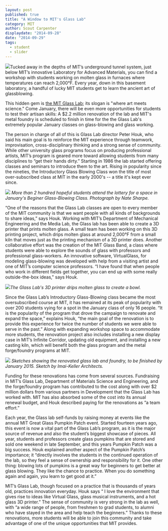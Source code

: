 ```yaml
---
layout: post
published: true
title: "A Window to MIT's Glass Lab"
category: MIT
author: Scout Carpenter
displaydate: "2014-09-28"
date: "2014-09-29"
tags: 
  - student
  - slider
---
```


![](http://sethmnookin.com/wp-content/uploads/2014/10/scout-glass-lab-1.png)Tucked away in the depths of MIT’s underground tunnel system, just below MIT’s innovative Laboratory for Advanced Materials, you can find a workshop with students working on molten glass in furnaces where temperatures can reach 2,000°F. Every year, down in this basement laboratory, a handful of lucky MIT students get to learn the ancient art of glassblowing. 

This hidden gem is [the MIT Glass Lab](http://video.mit.edu/watch/mit-glass-lab-where-art-meets-science-24645/ "MIT Glass Lab Video"); its slogan is "where art meets science." Come January, there will be even more opportunities for students to test their artisan skills: A $2.2 million renovation of the lab and MIT's metal foundry is scheduled to finish in time for the the Glass Lab's extremely popular January classes on glass-blowing and glass working. 

The person in charge of all of this is Glass Lab director Peter Houk, who said his main goal is to reinforce the MIT experience through teamwork, improvisation, cross-disciplinary thinking and a strong sense of community. While other university glass programs focus on producing professional artists, MIT’s program is geared more toward allowing students from many disciplines to “get their hands dirty.” Starting in 1986 the lab started offering classes and seminars to introduce them to the art. Rising in popularity since the nineties, the Introductory Glass Blowing Class won the title of most over-subscribed class at MIT in the early 2000's -- a title it's kept ever since.

![](http://glasslab.scripts.mit.edu/wp-content/uploads/2013/08/lottery.jpg)
_More than 2 hundred hopeful students attend the lottery for a space in January's Beginer Glass-Blowing Class. Photograph by Nate Sharpe._

“One of the reasons that the Glass Lab classes are open to every member of the MIT community is that we want people with all kinds of backgrounds to share ideas,” says Houk. Working with MIT’s Department of Mechanical Engineering and the Media Lab, the Glass lab has been able to create a 3D printer that prints molten glass. A small team has been working on this 3D printing project, which drips molten glass at around 2,000°F from a small kiln that moves just as the printing mechanism of a 3D printer does. Another collaborative effort was the creation of the MIT Glass Band, a class where students were able to explore the sounds of glass with professors and professional glass-workers.  An innovative software, VirtualGlass, for modeling glass-blowing was developed with help from a visiting artist and one of MIT’s computer science professors. “I have found that when people who work in different fields get together, you can end up with some really outside-the-box ideas," says Houk.

![](http://sethmnookin.com/wp-content/uploads/2014/10/scout-glass-lab-2.jpg)_The Glass Lab's 3D printer drips molten glass to create a bowl._

Since the Glass Lab’s Introductory Glass-Blowing class became the most oversubscribed course at MIT, it has remained at its peak of popularity with over 200 students vying for a spot in the January class of only 16 people. “It is the popularity of the program that drove the campaign to renovate and expand the space,” explains Houk, “the main goal of the renovation is to provide this experience for twice the number of students we were able to serve in the past.” Along with expanding workshop space to accommodate more students, the renovation project also includes installing a new display case in MIT’s Infinite Corridor, updating old equipment, and installing a new casting kiln, which will benefit both the glass program and the metal forge/foundry programs at MIT. 

![](http://glasslab.scripts.mit.edu/wp-content/uploads/2013/08/renovation1.jpg)
_Sketches showing the renovated glass lab and foundry, to be finished by January 2015. Sketch by Imai-Keller Architects._

Funding for these renovations has come from several sources. Fundraising in MIT’s Glass Lab, Department of Materials Science and Engineering, and the forge/foundry program has contributed to the cost along with over $2 million dollars from various partners in Development that the Glass Lab has worked with. MIT has also absorbed some of the cost into its annual renewal budget, and Houk described paying for the renovations as “a team effort.”

Each year, the Glass lab self-funds by raising money at events like the annual MIT Great Glass Pumpkin Patch event. Started fourteen years ago, this event is now a vital part of the Glass Lab’s program, as it is the major source of revenue and also the student’s biggest showcase of pieces. All year, students and professors create glass pumpkins that are stored and sold one weekend in late September, and this years Pumpkin Patch was a big success. Houk explained another aspect of the Pumpkin Patch’s importance; it “directly involves the students in the continued operation of the lab, so they feel a sense of ownership and responsibility for it. One other thing: blowing lots of pumpkins is a great way for beginners to get better at glass blowing. They like the chance to practice. When you do something again and again, you learn to get good at it.”

MIT’s Glass Lab, though focused on a practice that is thousands of years old,  practices innovation everyday. Houk says “ I love the environment that gives rise to ideas like Virtual Glass, glass musical instruments, and a hot glass 3D printer.” The sense of community is very strong in the lab as well, with “a wide range of people, from freshmen to grad students, to alumni who have stayed in the area and help teach the beginners.” Thanks to these renovations, more students will be able to join this community and take advantage of one of the unique opportunities that MIT provides.